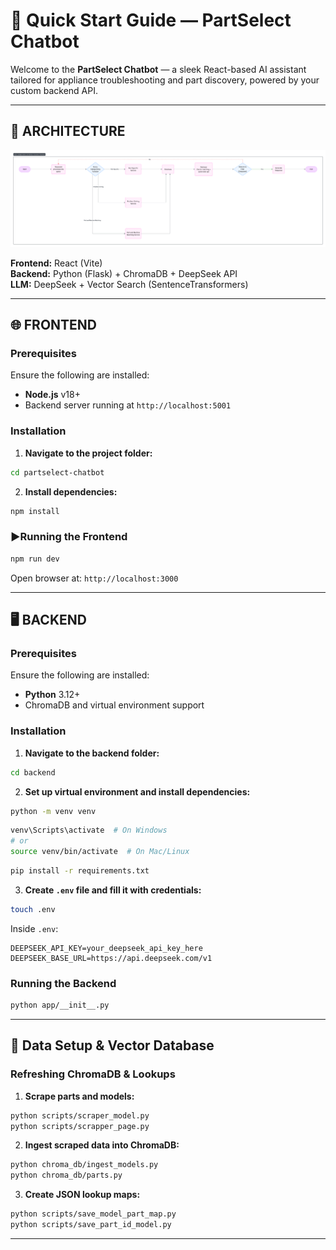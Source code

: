 
# 🚀 Quick Start Guide — PartSelect Chatbot

Welcome to the **PartSelect Chatbot** — a sleek React-based AI assistant tailored for appliance troubleshooting and part discovery, powered by your custom backend API.

---

## 🧱 ARCHITECTURE

![Architecture](architecture.png)

**Frontend:** React (Vite)  
**Backend:** Python (Flask) + ChromaDB + DeepSeek API  
**LLM:** DeepSeek + Vector Search (SentenceTransformers)

---

## 🌐 FRONTEND

### Prerequisites

Ensure the following are installed:

- **Node.js** v18+
- Backend server running at `http://localhost:5001`

### Installation

1. **Navigate to the project folder:**

```bash
cd partselect-chatbot
```

2. **Install dependencies:**

```bash
npm install
```

### ▶Running the Frontend

```bash
npm run dev
```

Open browser at: `http://localhost:3000`

---

## 🖥️ BACKEND

### Prerequisites

Ensure the following are installed:

- **Python** 3.12+
- ChromaDB and virtual environment support

### Installation

1. **Navigate to the backend folder:**

```bash
cd backend
```

2. **Set up virtual environment and install dependencies:**

```bash
python -m venv venv
```

```bash
venv\Scripts\activate  # On Windows
# or
source venv/bin/activate  # On Mac/Linux
```

```bash
pip install -r requirements.txt
```

3. **Create `.env` file and fill it with credentials:**

```bash
touch .env
```

Inside `.env`:

```env
DEEPSEEK_API_KEY=your_deepseek_api_key_here
DEEPSEEK_BASE_URL=https://api.deepseek.com/v1
```

### Running the Backend

```bash
python app/__init__.py
```

---

## 🧠 Data Setup & Vector Database

### Refreshing ChromaDB & Lookups

1. **Scrape parts and models:**

```bash
python scripts/scraper_model.py
python scripts/scrapper_page.py
```

2. **Ingest scraped data into ChromaDB:**

```bash
python chroma_db/ingest_models.py
python chroma_db/parts.py
```

3. **Create JSON lookup maps:**

```bash
python scripts/save_model_part_map.py
python scripts/save_part_id_model.py
```

---

